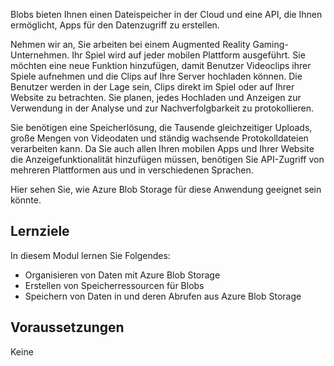 Blobs bieten Ihnen einen Dateispeicher in der Cloud und eine API, die Ihnen ermöglicht, Apps für den Datenzugriff zu erstellen.

Nehmen wir an, Sie arbeiten bei einem Augmented Reality Gaming-Unternehmen. Ihr Spiel wird auf jeder mobilen Plattform ausgeführt. Sie möchten eine neue Funktion hinzufügen, damit Benutzer Videoclips ihrer Spiele aufnehmen und die Clips auf Ihre Server hochladen können. Die Benutzer werden in der Lage sein, Clips direkt im Spiel oder auf Ihrer Website zu betrachten. Sie planen, jedes Hochladen und Anzeigen zur Verwendung in der Analyse und zur Nachverfolgbarkeit zu protokollieren.

Sie benötigen eine Speicherlösung, die Tausende gleichzeitiger Uploads, große Mengen von Videodaten und ständig wachsende Protokolldateien verarbeiten kann. Da Sie auch allen Ihren mobilen Apps und Ihrer Website die Anzeigefunktionalität hinzufügen müssen, benötigen Sie API-Zugriff von mehreren Plattformen aus und in verschiedenen Sprachen.

Hier sehen Sie, wie Azure Blob Storage für diese Anwendung geeignet sein könnte.

## <a name="learning-objectives"></a>Lernziele

In diesem Modul lernen Sie Folgendes:

- Organisieren von Daten mit Azure Blob Storage
- Erstellen von Speicherressourcen für Blobs
- Speichern von Daten in und deren Abrufen aus Azure Blob Storage

## <a name="prerequisites"></a>Voraussetzungen  

Keine